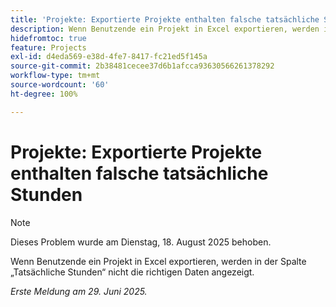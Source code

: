 ```yaml
---
title: 'Projekte: Exportierte Projekte enthalten falsche tatsächliche Stunden'
description: Wenn Benutzende ein Projekt in Excel exportieren, werden in der Spalte „Tatsächliche Stunden“ nicht die richtigen Daten angezeigt.
hidefromtoc: true
feature: Projects
exl-id: d4eda569-e38d-4fe7-8417-fc21ed5f145a
source-git-commit: 2b38481cecee37d6b1afcca93630566261378292
workflow-type: tm+mt
source-wordcount: '60'
ht-degree: 100%

---
```


# Projekte: Exportierte Projekte enthalten falsche tatsächliche Stunden

>[!NOTE]
>
>Dieses Problem wurde am Dienstag, 18. August 2025 behoben.

Wenn Benutzende ein Projekt in Excel exportieren, werden in der Spalte „Tatsächliche Stunden“ nicht die richtigen Daten angezeigt.

_Erste Meldung am 29. Juni 2025._
